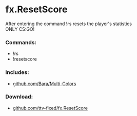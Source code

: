 # fx.ResetScore
After entering the command !rs resets the player's statistics<br>ONLY CS:GO!

### Commands:
- !rs
- !resetscore

### Includes:
- [github.com/Bara/Multi-Colors](https://github.com/Bara/Multi-Colors)

### Download:
- [github.com/ttv-fixed/fx.ResetScore](https://github.com/ttv-fixed/fx.ResetScore)
